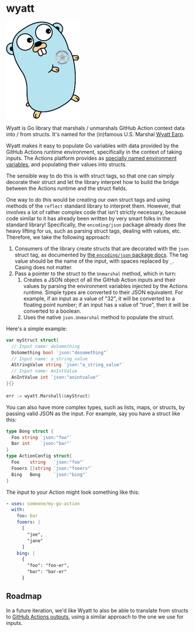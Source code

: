 # wyatt

![](doc/img/gophermarshall_small.png)

Wyatt is Go library that marshals / unmarshals GitHub Action context data into / from structs. It's named for
the (in)famous U.S. Marshal [Wyatt
Earp](https://history.howstuffworks.com/historical-figures/wyatt-earp.htm).

Wyatt makes it easy to populate Go variables with data provided by the GitHub
Actions runtime environment, specifically in the context of taking inputs. The Actions platform
provides as [specially named environment
variables](https://docs.github.com/en/actions/creating-actions/metadata-syntax-for-github-actions#example-specifying-inputs),
and populating their values into structs.

The sensible way to do this is with struct tags, so that one can simply decorate their struct and
let the library interpret how to build the bridge between the Actions runtime and the struct fields.

One way to do this would be creating our own struct tags and using methods of the `reflect` standard
library to interpret them. However, that involves a lot of rather complex code that isn't strictly
necessary, because code similar to it has already been written by very smart folks in the standard
library! Specifically, the `encoding/json` package already does the heavy lifting for us, such as
parsing struct tags, dealing with values, etc. Therefore, we take the following approach:

1. Consumers of the library create structs that are decorated with the `json` struct tag, as
documented by [the `encoding/json` package docs](https://pkg.go.dev/encoding/json#Marshal). The
tag value should be the name of the input, with spaces replaced by `_`. Casing does not matter.
2. Pass a pointer to the struct to the `Unmarshal` method, which in turn:
    1. Creates a JSON object of all the GitHub Action inputs and their values by parsing the environment
    variables injected by the Actions runtime. Simple types are converted to their JSON equivalent. For
    example, if an input as a value of "32", it will be converted to a floating point number; if an
    input has a value of "true", then it will be converted to a boolean.
    2. Uses the native `json.Unmarshal` method to populate the struct.

Here's a simple example:
```go
var myStruct struct{
  // Input name: doSomething
  DoSomething bool `json:"dosomething"`
  // Input name: a_string_value
  AStringValue string `json:"a_string_value"`
  // Input name: AnIntValue
  AnIntValue int `json:"anintvalue"`
}{}

err := wyatt.Marshall(&myStruct)
```

You can also have more complex types, such as lists, maps, or structs, by passing valid JSON
as the input. For example, say you have a struct like this:

```go
type Bong struct {
  Foo string `json:"foo"`
  Bar int    `json:"bar"`
}
type ActionConfig struct{
  Foo    string   `json:"foo"`
  Fooers []string `json:"fooers"`
  Bing   Bong     `json:"bing"`
}
```

The input to your Action might look something like this:
```yaml
- uses: someone/my-go-action
  with:
    foo: bar
    fooers: |
      [
        "joe",
        "jane"
      ]
    bing: |
      {
        "foo": "foo-er",
        "bar": "bar-er"
      }
```

## Roadmap

In a future iteration, we'd like Wyatt to also be able to translate from structs to [GitHub Actions
outputs](https://docs.github.com/en/actions/creating-actions/metadata-syntax-for-github-actions#outputs-for-docker-container-and-javascript-actions),
using a similar approach to the one we use for inputs.
